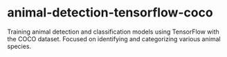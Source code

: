 # animal-detection-tensorflow-coco
Training animal detection and classification models using TensorFlow with the COCO dataset. Focused on identifying and categorizing various animal species.
